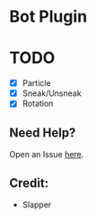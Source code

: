 # Bot Plugin

# TODO
- [x] Particle
- [x] Sneak/Unsneak
- [x] Rotation

## Need Help?
  Open an Issue [here](https://github.com/xXNiceYT/Bot/issues/new).

## Credit:
- Slapper